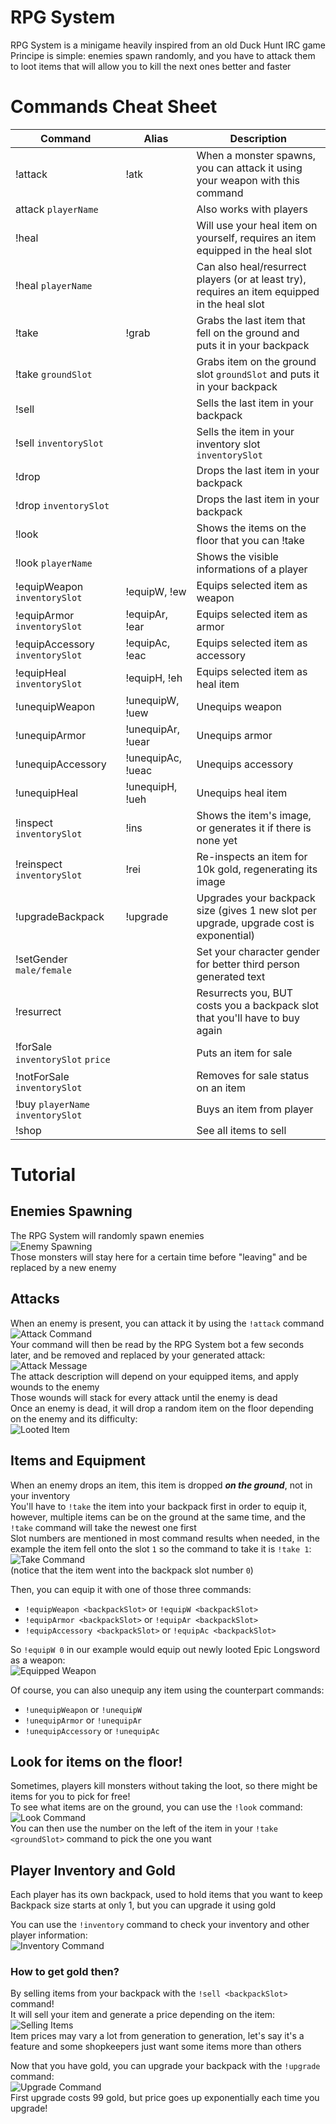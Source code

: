 # RPG System

RPG System is a minigame heavily inspired from an old Duck Hunt IRC game  
Principe is simple: enemies spawn randomly, and you have to attack them to loot items that will allow you to kill the
next ones better and faster


# Commands Cheat Sheet

| Command      | Alias | Description |
| --- | ----------- | ----------- |
| !attack | !atk |  When a monster spawns, you can attack it using your weapon with this command |
| attack `playerName` |  |  Also works with players |
| !heal |  |  Will use your heal item on yourself, requires an item equipped in the heal slot |
| !heal `playerName` |  |  Can also heal/resurrect players (or at least try), requires an item equipped in the heal slot |
| !take | !grab |  Grabs the last item that fell on the ground and puts it in your backpack |
| !take `groundSlot` |  |  Grabs item on the ground slot `groundSlot` and puts it in your backpack |
| !sell |  |  Sells the last item in your backpack |
| !sell `inventorySlot` |  |  Sells the item in your inventory slot `inventorySlot` |
| !drop |  |  Drops the last item in your backpack |
| !drop `inventorySlot` |  |  Drops the last item in your backpack |
| !look |  |  Shows the items on the floor that you can !take |
| !look `playerName` |  |  Shows the visible informations of a player |
| !equipWeapon `inventorySlot` | !equipW, !ew |  Equips selected item as weapon |
| !equipArmor `inventorySlot` | !equipAr, !ear |  Equips selected item as armor |
| !equipAccessory `inventorySlot` | !equipAc, !eac |  Equips selected item as accessory |
| !equipHeal `inventorySlot` | !equipH, !eh |  Equips selected item as heal item |
| !unequipWeapon | !unequipW, !uew |  Unequips weapon |
| !unequipArmor | !unequipAr, !uear |  Unequips armor |
| !unequipAccessory | !unequipAc, !ueac |  Unequips accessory |
| !unequipHeal | !unequipH, !ueh |  Unequips heal item |
| !inspect `inventorySlot` | !ins |  Shows the item's image, or generates it if there is none yet |
| !reinspect `inventorySlot` | !rei |  Re-inspects an item for 10k gold, regenerating its image |
| !upgradeBackpack | !upgrade |  Upgrades your backpack size (gives 1 new slot per upgrade, upgrade cost is exponential) |
| !setGender `male/female` |  |  Set your character gender for better third person generated text |
| !resurrect |  |  Resurrects you, BUT costs you a backpack slot that you'll have to buy again |
| !forSale `inventorySlot` `price` |  |  Puts an item for sale |
| !notForSale `inventorySlot` |  |  Removes for sale status on an item |
| !buy `playerName` `inventorySlot` |  |  Buys an item from player |
| !shop |  | See all items to sell |


# Tutorial
## Enemies Spawning

The RPG System will randomly spawn enemies  
![Enemy Spawning](https://i.imgur.com/Vb1zIz5.png)  
Those monsters will stay here for a certain time before "leaving" and be replaced by a new enemy

## Attacks

When an enemy is present, you can attack it by using the `!attack` command  
![Attack Command](https://i.imgur.com/YZDfdgp.png)  
Your command will then be read by the RPG System bot a few seconds later, and be removed and replaced by your generated
attack:  
![Attack Message](https://i.imgur.com/rW3sYqP.png)  
The attack description will depend on your equipped items, and apply wounds to the enemy  
Those wounds will stack for every attack until the enemy is dead  
Once an enemy is dead, it will drop a random item on the floor depending on the enemy and its difficulty:  
![Looted Item](https://i.imgur.com/M0qDp6k.png)

## Items and Equipment

When an enemy drops an item, this item is dropped ***on the ground***, not in your inventory  
You'll have to `!take` the item into your backpack first in order to equip it, however, multiple items can be on the
ground at the same time, and the `!take` command will take the newest one first  
Slot numbers are mentioned in most command results when needed, in the example the item fell onto the slot `1` so the
command to take it is `!take 1`:  
![Take Command](https://i.imgur.com/ZJHLn56.png)  
(notice that the item went into the backpack slot number `0`)

Then, you can equip it with one of those three commands:

- `!equipWeapon <backpackSlot>` or `!equipW <backpackSlot>`
- `!equipArmor <backpackSlot>` or `!equipAr <backpackSlot>`
- `!equipAccessory <backpackSlot>` or `!equipAc <backpackSlot>`

So `!equipW 0` in our example would equip out newly looted Epic Longsword as a weapon:  
![Equipped Weapon](https://i.imgur.com/HSXeo2X.png)

Of course, you can also unequip any item using the counterpart commands:

- `!unequipWeapon` or `!unequipW`
- `!unequipArmor` or `!unequipAr`
- `!unequipAccessory` or `!unequipAc`

## Look for items on the floor!

Sometimes, players kill monsters without taking the loot, so there might be items for you to pick for free!  
To see what items are on the ground, you can use the `!look` command:  
![Look Command](https://i.imgur.com/NqEPEiC.png)  
You can then use the number on the left of the item in your `!take <groundSlot>` command to pick the one you want

## Player Inventory and Gold

Each player has its own backpack, used to hold items that you want to keep  
Backpack size starts at only 1, but you can upgrade it using gold

You can use the `!inventory` command to check your inventory and other player information:  
![Inventory Command](https://i.imgur.com/To2bxQU.png)

### How to get gold then?

By selling items from your backpack with the `!sell <backpackSlot>` command!  
It will sell your item and generate a price depending on the item:  
![Selling Items](https://i.imgur.com/XsQK8XY.png)  
Item prices may vary a lot from generation to generation, let's say it's a feature and some shopkeepers just want some
items more than others

Now that you have gold, you can upgrade your backpack with the `!upgrade` command:  
![Upgrade Command](https://i.imgur.com/y5np24E.png)  
First upgrade costs 99 gold, but price goes up exponentially each time you upgrade!
